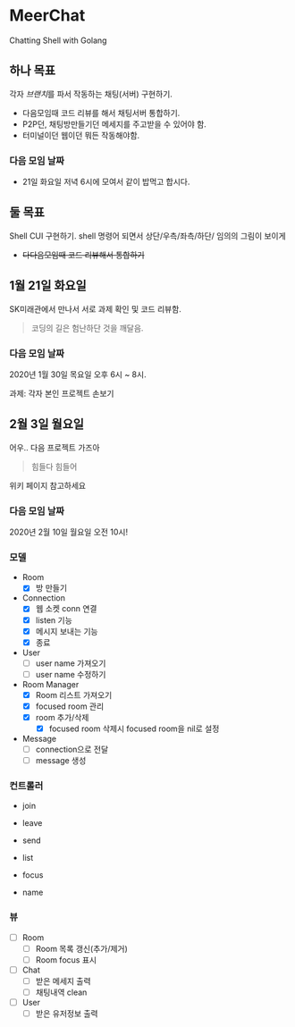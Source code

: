 # MeerChat

Chatting Shell with Golang

## 하나 목표

각자 *브랜치*를 파서 작동하는 채팅(서버) 구현하기.

- 다음모임때 코드 리뷰를 해서 채팅서버 통합하기.
- P2P던, 채팅방만들기던 메세지를 주고받을 수 있어야 함.
- 터미널이던 웹이던 뭐든 작동해야함.

### 다음 모임 날짜

- 21일 화요일 저녁 6시에 모여서 같이 밥먹고 합시다.

## 둘 목표

Shell CUI 구현하기. shell 명령어 되면서 상단/우측/좌측/하단/ 임의의 그림이 보이게

- <del>다다음모임때 코드 리뷰해서 통합하기</del>

## 1월 21일 화요일

SK미래관에서 만나서 서로 과제 확인 및 코드 리뷰함.

> 코딩의 길은 험난하단 것을 깨달음.

### 다음 모임 날짜

2020년 1월 30일 목요일 오후 6시 ~ 8시.

과제: 각자 본인 프로젝트 손보기

## 2월 3일 월요일

어우.. 다음 프로젝트 가즈아

> 힘들다 힘들어

위키 페이지 참고하세요

### 다음 모임 날짜

2020년 2월 10일 월요일 오전 10시!


### 모델
- Room
    -[x] 방 만들기
    
- Connection
    -[x] 웹 소켓 conn 연결
    -[x] listen 기능
    -[x] 메시지 보내는 기능
    -[x] 종료
    
- User
    -[ ] user name 가져오기
    -[ ] user name 수정하기
    
- Room Manager
    -[x] Room 리스트 가져오기
    -[x] focused room 관리
    -[x] room 추가/삭제
        -[x] focused room 삭제시 focused room을 nil로 설정
    
- Message
    -[ ] connection으로 전달
    -[ ] message 생성
    
### 컨트롤러
- join

- leave

- send

- list

- focus

- name

### 뷰
- [ ] Room
    - [ ] Room 목록 갱신(추가/제거)
    - [ ] Room focus 표시
- [ ] Chat
    - [ ] 받은 메세지 출력
    - [ ] 채팅내역 clean
- [ ] User
    - [ ] 받은 유저정보 출력